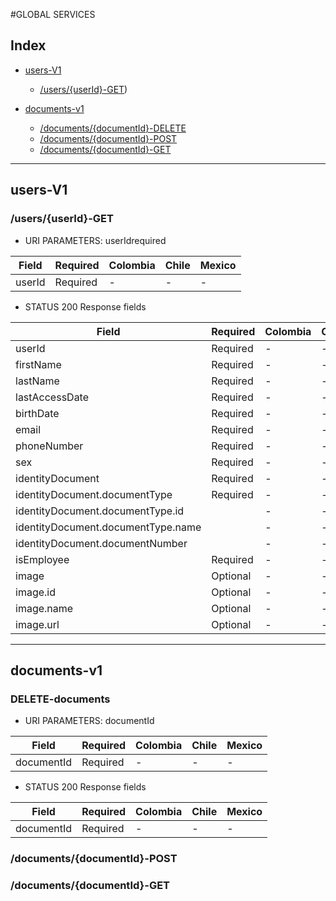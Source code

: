 #GLOBAL SERVICES

## Index

* [users-V1](#users-V1)
    * [/users/{userId}-GET](#/users/{userId}-GET))
    
* [documents-v1](#documents-v1)
    * [/documents/{documentId}-DELETE](#DELETE-documents)
    * [/documents/{documentId}-POST](#/documents/{documentId}-POST)
    * [/documents/{documentId}-GET](#/documents/{documentId}-GET)

---------------
## users-V1

### /users/{userId}-GET

* URI PARAMETERS: userIdrequired

Field | Required | Colombia | Chile | Mexico |
-----------------|-----------------|-----------------|-----------------|-----------------|
userId | Required | - | - | - |


* STATUS 200 Response fields

Field | Required | Colombia | Chile | Mexico |
-----------------|-----------------|-----------------|-----------------|-----------------|
userId | Required | - | - | - |
firstName | Required |-| - | - |
lastName | Required | -| - | - |
lastAccessDate |Required | -| - | - |
birthDate | Required | -| - | - |
email | Required | -| - | - |
phoneNumber | Required | -| - | - |
sex | Required | -| - | - |
identityDocument | Required | -| - | - |
identityDocument.documentType | Required | -| - | - |
identityDocument.documentType.id | | -| - | - |
identityDocument.documentType.name | | -| - | - |
identityDocument.documentNumber | | -| - | - |
isEmployee | Required | -| - | - |
image | Optional | -| - | - |
image.id	 | Optional | -| - | - |
image.name | Optional | -| - | - |
image.url | Optional | -| - | - |

-----------------

## documents-v1

### DELETE-documents

* URI PARAMETERS: documentId

Field | Required | Colombia | Chile | Mexico |
-----------------|-----------------|-----------------|-----------------|-----------------|
documentId | Required | - | - | - |

* STATUS 200 Response fields


Field | Required | Colombia | Chile | Mexico |
-----------------|-----------------|-----------------|-----------------|-----------------|
documentId | Required | - | - | - |

### /documents/{documentId}-POST

### /documents/{documentId}-GET


